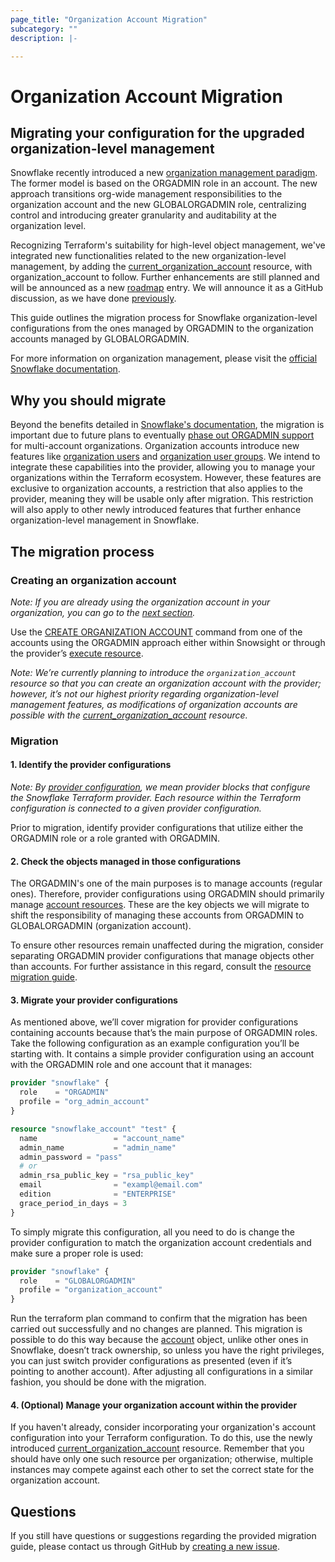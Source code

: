 ```yaml
---
page_title: "Organization Account Migration"
subcategory: ""
description: |-

---
```


# Organization Account Migration

## Migrating your configuration for the upgraded organization-level management

Snowflake recently introduced a new [organization management paradigm](https://docs.snowflake.com/en/user-guide/organizations).
The former model is based on the ORGADMIN role in an account.
The new approach transitions org-wide management responsibilities to the organization account and the new GLOBALORGADMIN
role, centralizing control and introducing greater granularity and auditability at the organization level.

Recognizing Terraform's suitability for high-level object management,
we've integrated new functionalities related to the new organization-level management,
by adding the [current_organization_account](https://registry.terraform.io/providers/snowflakedb/snowflake/latest/docs/resources/current_organization_account) resource,
with organization_account to follow. Further enhancements are still planned and will be announced as a
new [roadmap](https://github.com/snowflakedb/terraform-provider-snowflake/blob/main/ROADMAP.md) entry.
We will announce it as a GitHub discussion, as we have done [previously](https://github.com/snowflakedb/terraform-provider-snowflake/discussions/3703).

This guide outlines the migration process for Snowflake organization-level configurations from the ones managed by
ORGADMIN to the organization accounts managed by GLOBALORGADMIN.

For more information on organization management, please visit the [official Snowflake documentation](https://docs.snowflake.com/en/user-guide/organizations).

## Why you should migrate

Beyond the benefits detailed in [Snowflake's documentation](https://docs.snowflake.com/en/user-guide/organizations#benefits),
the migration is important due to future plans to eventually [phase out ORGADMIN support](https://docs.snowflake.com/en/user-guide/organization-administrators#using-the-orgadmin-role)
for multi-account organizations. Organization accounts introduce new features
like [organization users](https://docs.snowflake.com/en/user-guide/organization-users) and [organization user groups](https://docs.snowflake.com/en/user-guide/organization-users#organization-user-groups).
We intend to integrate these capabilities into the provider, allowing you to manage your organizations within the Terraform ecosystem.
However, these features are exclusive to organization accounts, a restriction that also applies to the provider, meaning they will be usable only after migration.
This restriction will also apply to other newly introduced features that further enhance organization-level management in Snowflake.

## The migration process

### Creating an organization account

*Note: If you are already using the organization account in your organization, you can go to the [next section](#migration).*

Use the [CREATE ORGANIZATION ACCOUNT](https://docs.snowflake.com/en/sql-reference/sql/create-organization-account) command from one of the accounts using the ORGADMIN approach either within Snowsight or through the provider’s [execute resource](https://registry.terraform.io/providers/snowflakedb/snowflake/latest/docs/resources/execute).

*Note: We’re currently planning to introduce the `organization_account` resource so that you can create an organization
account with the provider; however, it’s not our highest priority regarding organization-level management features,
as modifications of organization accounts are possible with the [current_organization_account](https://registry.terraform.io/providers/snowflakedb/snowflake/latest/docs/resources/current_organization_account) resource.*

### Migration

#### 1. Identify the provider configurations

*Note: By [provider configuration](https://developer.hashicorp.com/terraform/language/providers/configuration), we mean provider blocks that configure the Snowflake Terraform provider.
Each resource within the Terraform configuration is connected to a given provider configuration.*

Prior to migration, identify provider configurations that utilize either the ORGADMIN role or a role granted with ORGADMIN.

#### 2. Check the objects managed in those configurations

The ORGADMIN's one of the main purposes is to manage accounts (regular ones).
Therefore, provider configurations using ORGADMIN should primarily manage [account resources](https://registry.terraform.io/providers/snowflakedb/snowflake/latest/docs/resources/account).
These are the key objects we will migrate to shift the responsibility of managing these accounts from ORGADMIN to
GLOBALORGADMIN (organization account).

To ensure other resources remain unaffected during the migration, consider separating ORGADMIN provider configurations
that manage objects other than accounts. For further assistance in this regard, consult the [resource migration guide](https://registry.terraform.io/providers/snowflakedb/snowflake/latest/docs/guides/resource_migration).

#### 3. Migrate your provider configurations

As mentioned above, we’ll cover migration for provider configurations containing accounts because that’s the main
purpose of ORGADMIN roles. Take the following configuration as an example configuration you’ll be starting with.
It contains a simple provider configuration using an account with the ORGADMIN role and one account that it manages:

```terraform
provider "snowflake" {
  role    = "ORGADMIN"
  profile = "org_admin_account"
}

resource "snowflake_account" "test" {
  name                 = "account_name"
  admin_name           = "admin_name"
  admin_password = "pass"
  # or
  admin_rsa_public_key = "rsa_public_key"
  email                = "exampl@email.com"
  edition              = "ENTERPRISE"
  grace_period_in_days = 3
}
```

To simply migrate this configuration, all you need to do is change the provider configuration to match the organization
account credentials and make sure a proper role is used:

```terraform
provider "snowflake" {
  role    = "GLOBALORGADMIN"
  profile = "organization_account"
}
```

Run the terraform plan command to confirm that the migration has been carried out successfully and no changes are planned.
This migration is possible to do this way because the [account](https://docs.snowflake.com/en/sql-reference/sql/create-account) object, unlike other ones in Snowflake,
doesn’t track ownership, so unless you have the right privileges, you can just switch provider configurations as
presented (even if it’s pointing to another account). After adjusting all configurations in a similar fashion,
you should be done with the migration.

#### 4. (Optional) Manage your organization account within the provider

If you haven't already, consider incorporating your organization's account configuration into your Terraform configuration.
To do this, use the newly introduced [current_organization_account](https://registry.terraform.io/providers/snowflakedb/snowflake/latest/docs/resources/current_organization_account) resource.
Remember that you should have only one such resource per organization;
otherwise, multiple instances may compete against each other to set the correct state for the organization account.

## Questions

If you still have questions or suggestions regarding the provided migration guide, please contact us through GitHub by [creating a new issue](https://github.com/snowflakedb/terraform-provider-snowflake/issues/new/choose).
